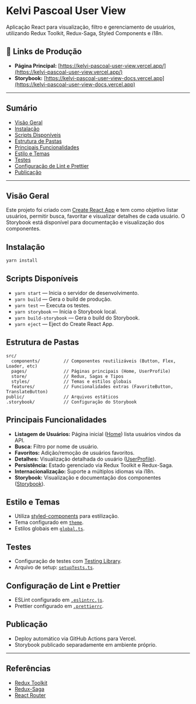 # Kelvi Pascoal User View

Aplicação React para visualização, filtro e gerenciamento de usuários, utilizando Redux Toolkit, Redux-Saga, Styled Components e i18n.

## 🔗 Links de Produção

- **Página Principal:** [https://kelvi-pascoal-user-view.vercel.app/](https://kelvi-pascoal-user-view.vercel.app/)
- **Storybook:** [https://kelvi-pascoal-user-view-docs.vercel.app](https://kelvi-pascoal-user-view-docs.vercel.app)

---

## Sumário

- [Visão Geral](#visão-geral)
- [Instalação](#instalação)
- [Scripts Disponíveis](#scripts-disponíveis)
- [Estrutura de Pastas](#estrutura-de-pastas)
- [Principais Funcionalidades](#principais-funcionalidades)
- [Estilo e Temas](#estilo-e-temas)
- [Testes](#testes)
- [Configuração de Lint e Prettier](#configuração-de-lint-e-prettier)
- [Publicação](#publicação)

---

## Visão Geral

Este projeto foi criado com [Create React App](https://github.com/facebook/create-react-app) e tem como objetivo listar usuários, permitir busca, favoritar e visualizar detalhes de cada usuário. O Storybook está disponível para documentação e visualização dos componentes.

## Instalação

```sh
yarn install
```

## Scripts Disponíveis

- `yarn start` — Inicia o servidor de desenvolvimento.
- `yarn build` — Gera o build de produção.
- `yarn test` — Executa os testes.
- `yarn storybook` — Inicia o Storybook local.
- `yarn build-storybook` — Gera o build do Storybook.
- `yarn eject` — Eject do Create React App.

## Estrutura de Pastas

```
src/
  components/         // Componentes reutilizáveis (Button, Flex, Loader, etc)
  pages/              // Páginas principais (Home, UserProfile)
  store/              // Redux, Sagas e Tipos
  styles/             // Temas e estilos globais
  features/           // Funcionalidades extras (FavoriteButton, TranslateButton)
public/               // Arquivos estáticos
.storybook/           // Configuração do Storybook
```

## Principais Funcionalidades

- **Listagem de Usuários:** Página inicial ([Home](src/pages/Home/index.tsx)) lista usuários vindos da API.
- **Busca:** Filtro por nome de usuário.
- **Favoritos:** Adição/remoção de usuários favoritos.
- **Detalhes:** Visualização detalhada do usuário ([UserProfile](src/pages/UserProfile/index.tsx)).
- **Persistência:** Estado gerenciado via Redux Toolkit e Redux-Saga.
- **Internacionalização:** Suporte a múltiplos idiomas via i18n.
- **Storybook:** Visualização e documentação dos componentes ([Storybook](https://user-view-storybook.vercel.app)).

## Estilo e Temas

- Utiliza [styled-components](https://styled-components.com/) para estilização.
- Tema configurado em [`theme`](src/styles/theme.ts).
- Estilos globais em [`global.ts`](src/styles/global.ts).

## Testes

- Configuração de testes com [Testing Library](https://testing-library.com/).
- Arquivo de setup: [`setupTests.ts`](src/setupTests.ts).

## Configuração de Lint e Prettier

- ESLint configurado em [`.eslintrc.js`](.eslintrc.js).
- Prettier configurado em [`.prettierrc`](.prettierrc).

## Publicação

- Deploy automático via GitHub Actions para Vercel.
- Storybook publicado separadamente em ambiente próprio.

---

## Referências

- [Redux Toolkit](https://redux-toolkit.js.org/)
- [Redux-Saga](https://redux-saga.js.org/)
- [React Router](https://reactrouter.com/)